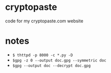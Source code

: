 # cryptopaste
code for my cryptopaste.com website

# notes
* `$ thttpd -p 8000 -c *.py -D`
* `$gpg -z 0 --output doc.gpg --symmetric doc`
* `$gpg --output doc --decrypt doc.gpg`
